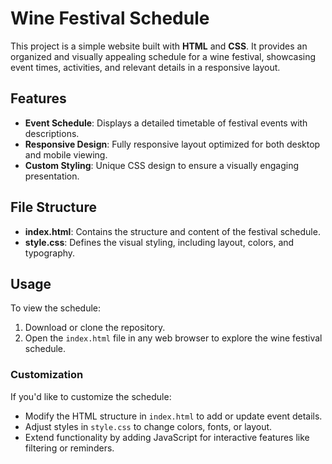 # Wine Festival Schedule

This project is a simple website built with **HTML** and **CSS**. It provides an organized and visually appealing schedule for a wine festival, showcasing event times, activities, and relevant details in a responsive layout.

## Features
- **Event Schedule**: Displays a detailed timetable of festival events with descriptions.
- **Responsive Design**: Fully responsive layout optimized for both desktop and mobile viewing.
- **Custom Styling**: Unique CSS design to ensure a visually engaging presentation.

## File Structure
- **index.html**: Contains the structure and content of the festival schedule.
- **style.css**: Defines the visual styling, including layout, colors, and typography.

## Usage
To view the schedule:
1. Download or clone the repository.
2. Open the `index.html` file in any web browser to explore the wine festival schedule.

### Customization
If you'd like to customize the schedule:
- Modify the HTML structure in `index.html` to add or update event details.
- Adjust styles in `style.css` to change colors, fonts, or layout.
- Extend functionality by adding JavaScript for interactive features like filtering or reminders.
